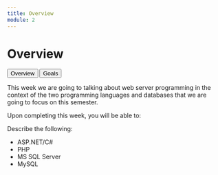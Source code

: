 ```yaml
---
title: Overview
module: 2
---
```


# Overview

<div class="tab">
  <button class="tablinks" onclick="openTab(event, 'Overview')">Overview</button>
  <button class="tablinks" onclick="openTab(event, 'Goals')">Goals</button>
 
</div>

<div id="Overview" class="tabcontent active" style="display:block">
<p>This week we are going to talking about web server programming in the context of the two programming languages and databases that we are going to focus on this semester.</p>
</div>

<div id="Goals" class="tabcontent">
<p>Upon completing this week, you will be able to: </p>

<p>Describe the following:</p>

<ul>
<li>ASP.NET/C#</li>
<li>PHP</li>
<li>MS SQL Server</li>
<li>MySQL</li>
</ul>
</div>